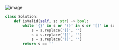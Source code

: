 ![image](https://user-images.githubusercontent.com/52654902/110423256-b3f05f80-80db-11eb-81fc-36f60f9c1cfd.png)  
```python
class Solution:
    def isValid(self, s: str) -> bool:
        while '{}' in s or '()' in s or '[]' in s:
            s = s.replace('{}', '')
            s = s.replace('[]', '')
            s = s.replace('()', '')
        return s == ''
```
